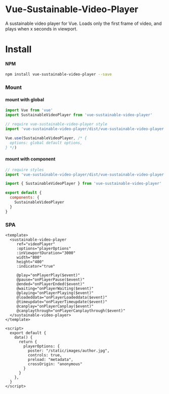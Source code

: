 # Vue-Sustainable-Video-Player

A sustainable video player for Vue. Loads only the first frame of video, and plays when x seconds in viewport.

# Install

#### NPM
``` bash
npm install vue-sustainable-video-player --save
```

### Mount

#### mount with global

``` javascript
import Vue from 'vue'
import SustainableVideoPlayer from 'vue-sustainable-video-player'

// require vue-sustainable-video-player style
import 'vue-sustainable-video-player/dist/vue-sustainable-video-player.css'

Vue.use(SustainableVideoPlayer, /* {
  options: global default options,
} */)
```

#### mount with component

```javascript
// require styles
import 'vue-sustainable-video-player/dist/vue-sustainable-video-player.css'

import { SustainableVideoPlayer } from 'vue-sustainable-video-player'

export default {
  components: {
    SustainableVideoPlayer
  }
}
```


### SPA

``` vue
<template>
  <sustainable-video-player  
     ref="videoPlayer"
     :options="playerOptions"
     :inViewportDuration="3000"
     width="800"
     height="400"
     :indicator="true"

     @play="onPlayerPlay($event)"
     @pause="onPlayerPause($event)"
     @ended="onPlayerEnded($event)"
     @waiting="onPlayerWaiting($event)"
     @playing="onPlayerPlaying($event)"
     @loadeddata="onPlayerLoadeddata($event)"
     @timeupdate="onPlayerTimeupdate($event)"
     @canplay="onPlayerCanplay($event)"
     @canplaythrough="onPlayerCanplaythrough($event)"
  </sustainable-video-player>
</template>

<script>
  export default {
    data() {
      return {
        playerOptions: {
          poster: "/static/images/author.jpg",
          controls: true,
          preload: "metadata",
          crossOrigin: "anonymous"
        }
      }
    },
  }
</script>
```

